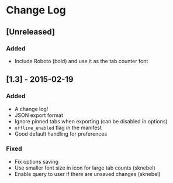 # Change Log

## [Unreleased]
### Added
- Include Roboto (bold) and use it as the tab counter font

## [1.3] - 2015-02-19
### Added
- A change log!
- JSON export format
- Ignore pinned tabs when exporting (can be disabled in options)
- `offline_enabled` flag in the manifest
- Good default handling for preferences

### Fixed
- Fix options saving
- Use smaller font size in icon for large tab counts (sknebel)
- Enable query to user if there are unsaved changes (sknebel)